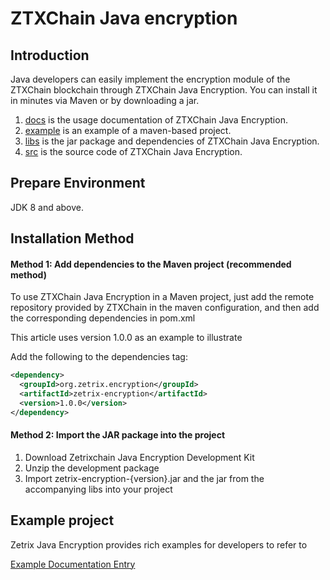 # ZTXChain Java encryption

## Introduction
Java developers can easily implement the encryption module of the ZTXChain blockchain through ZTXChain Java Encryption. You can install it in minutes via Maven or by downloading a jar.

1. [docs](/docs) is the usage documentation of ZTXChain Java Encryption.
2. [example](/example) is an example of a maven-based project.
3. [libs](/libs)  is the jar package and dependencies of ZTXChain Java Encryption.
4. [src](/src) is the source code of ZTXChain Java Encryption.

## Prepare Environment

JDK 8 and above.

## Installation Method

#### Method 1: Add dependencies to the Maven project (recommended method)
To use ZTXChain Java Encryption in a Maven project, just add the remote repository provided by ZTXChain in the maven configuration, and then add the corresponding dependencies in pom.xml

This article uses version 1.0.0 as an example to illustrate

Add the following to the dependencies tag:
``` xml
<dependency>
  <groupId>org.zetrix.encryption</groupId>
  <artifactId>zetrix-encryption</artifactId>
  <version>1.0.0</version>
</dependency>
```
#### Method 2: Import the JAR package into the project
1. Download Zetrixchain Java Encryption Development Kit
2. Unzip the development package
3. Import zetrix-encryption-{version}.jar and the jar from the accompanying libs into your project

## Example project
Zetrix Java Encryption provides rich examples for developers to refer to

[Example Documentation Entry](/docs)
